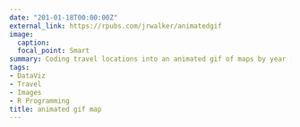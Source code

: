 ```yaml
---
date: "201-01-18T00:00:00Z"
external_link: https://rpubs.com/jrwalker/animatedgif
image:
  caption:
  focal_point: Smart
summary: Coding travel locations into an animated gif of maps by year [links to external page]
tags:
- DataViz
- Travel
- Images
- R Programming
title: animated gif map
---
```

